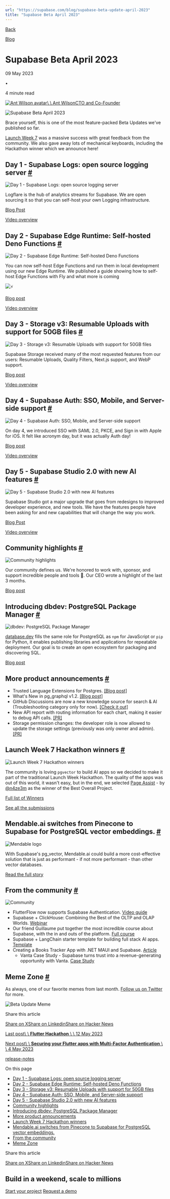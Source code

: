 ```yaml
---
url: "https://supabase.com/blog/supabase-beta-update-april-2023"
title: "Supabase Beta April 2023"
---
```


[Back](https://supabase.com/blog)

[Blog](https://supabase.com/blog)

# Supabase Beta April 2023

09 May 2023

•

4 minute read

[![Ant Wilson avatar](https://supabase.com/_next/image?url=https%3A%2F%2Fgithub.com%2Fawalias.png&w=96&q=75&dpl=dpl_7FY8EmFQ6G3YqautJ4Fvh1viLnvu)\\
\\
Ant WilsonCTO and Co-Founder](https://github.com/awalias)

![Supabase Beta April 2023](https://supabase.com/_next/image?url=%2Fimages%2Fblog%2F2023-05-09-beta-update-april%2Fmonthly-update-april-2023.jpg&w=3840&q=100&dpl=dpl_7FY8EmFQ6G3YqautJ4Fvh1viLnvu)

Brace yourself, this is one of the most feature-packed Beta Updates we've published so far.

[Launch Week 7](https://supabase.com/launch-week) was a massive success with great feedback from the community. We also gave away lots of mechanical keyboards, including the Hackathon winner which we announce here!

## Day 1 - Supabase Logs: open source logging server [\#](https://supabase.com/blog/supabase-beta-update-april-2023\#day-1---supabase-logs-open-source-logging-server)

![Day 1 - Supabase Logs: open source logging server](https://supabase.com/_next/image?url=%2Fimages%2Fblog%2F2023-05-09-beta-update-april%2Fnewsletter-OG-day-1.jpg&w=3840&q=75&dpl=dpl_7FY8EmFQ6G3YqautJ4Fvh1viLnvu)

Logflare is the hub of analytics streams for Supabase. We are open sourcing it so that you can self-host your own Logging infrastructure.

[Blog Post](https://supabase.com/blog/supabase-logs-self-hosted)

[Video overview](https://www.youtube.com/watch?v=Ai2BjHV36Ng)

## Day 2 - Supabase Edge Runtime: Self-hosted Deno Functions [\#](https://supabase.com/blog/supabase-beta-update-april-2023\#day-2---supabase-edge-runtime-self-hosted-deno-functions)

![Day 2 - Supabase Edge Runtime: Self-hosted Deno Functions](https://supabase.com/_next/image?url=%2Fimages%2Fblog%2F2023-05-09-beta-update-april%2Fnewsletter-OG-day2.jpg&w=3840&q=75&dpl=dpl_7FY8EmFQ6G3YqautJ4Fvh1viLnvu)

You can now self-host Edge Functions and run them in local development using our new Edge Runtime. We published a guide showing how to self-host Edge Functions with Fly and what more is coming

![⚡](https://supabase.com/_next/image?url=https%3A%2F%2Ffonts.gstatic.com%2Fs%2Fe%2Fnotoemoji%2F15.0%2F26a1%2F32.png&w=3840&q=75&dpl=dpl_7FY8EmFQ6G3YqautJ4Fvh1viLnvu)️

[Blog post](https://supabase.com/blog/edge-runtime-self-hosted-deno-functions)

[Video overview](https://www.youtube.com/watch?v=cPGxPl1lx4Y)

## Day 3 - Storage v3: Resumable Uploads with support for 50GB files [\#](https://supabase.com/blog/supabase-beta-update-april-2023\#day-3---storage-v3-resumable-uploads-with-support-for-50gb-files)

![Day 3 - Storage v3: Resumable Uploads with support for 50GB files](https://supabase.com/_next/image?url=%2Fimages%2Fblog%2F2023-05-09-beta-update-april%2Fnewsletter-OG-day3.jpg&w=3840&q=75&dpl=dpl_7FY8EmFQ6G3YqautJ4Fvh1viLnvu)

Supabase Storage received many of the most requested features from our users: Resumable Uploads, Quality Filters, Next.js support, and WebP support.

[Blog post](https://supabase.com/blog/storage-v3-resumable-uploads)

[Video overview](https://www.youtube.com/watch?v=pT2PcZFq_M0)

## Day 4 - Supabase Auth: SSO, Mobile, and Server-side support [\#](https://supabase.com/blog/supabase-beta-update-april-2023\#day-4---supabase-auth-sso-mobile-and-server-side-support)

![Day 4 - Supabase Auth: SSO, Mobile, and Server-side support](https://supabase.com/_next/image?url=%2Fimages%2Fblog%2F2023-05-09-beta-update-april%2Fnewsletter-OG-day4.jpg&w=3840&q=75&dpl=dpl_7FY8EmFQ6G3YqautJ4Fvh1viLnvu)

On day 4, we introduced SSO with SAML 2.0, PKCE, and Sign in with Apple for iOS. It felt like acronym day, but it was actually Auth day!

[Blog post](https://supabase.com/blog/supabase-auth-sso-pkce)

[Video overview](https://www.youtube.com/watch?v=hAwJeR6mhB0)

## Day 5 - Supabase Studio 2.0 with new AI features [\#](https://supabase.com/blog/supabase-beta-update-april-2023\#day-5---supabase-studio-20-with-new-ai-features)

![Day 5 - Supabase Studio 2.0 with new AI features](https://supabase.com/_next/image?url=%2Fimages%2Fblog%2F2023-05-09-beta-update-april%2Fnewsletter-OG-day5-studio.jpg&w=3840&q=75&dpl=dpl_7FY8EmFQ6G3YqautJ4Fvh1viLnvu)

Supabase Studio got a major upgrade that goes from redesigns to improved developer experience, and new tools. We have the features people have been asking for and new capabilities that will change the way you work.

[Blog Post](https://supabase.com/blog/supabase-studio-2.0)

[Video overview](https://www.youtube.com/watch?v=0rcNqHt5KWU)

## Community highlights [\#](https://supabase.com/blog/supabase-beta-update-april-2023\#community-highlights)

![Community highlights](https://supabase.com/_next/image?url=%2Fimages%2Fblog%2F2023-05-09-beta-update-april%2Fnewsletter-OG-day5-community.jpg&w=3840&q=75&dpl=dpl_7FY8EmFQ6G3YqautJ4Fvh1viLnvu)

Our community defines us. We're honored to work with, sponsor, and support incredible people and tools 💜. Our CEO wrote a highlight of the last 3 months.

[Blog post](https://supabase.com/blog/launch-week-7-community-highlights)

## Introducing dbdev: PostgreSQL Package Manager [\#](https://supabase.com/blog/supabase-beta-update-april-2023\#introducing-dbdev-postgresql-package-manager)

![dbdev: PostgreSQL Package Manager](https://supabase.com/_next/image?url=%2Fimages%2Fblog%2F2023-05-09-beta-update-april%2Fnewsletter-OG-day5-dbdev.jpg&w=3840&q=75&dpl=dpl_7FY8EmFQ6G3YqautJ4Fvh1viLnvu)

[database.dev](https://database.dev/) fills the same role for PostgreSQL as `npm` for JavaScript or `pip` for Python, it enables publishing libraries and applications for repeatable deployment. Our goal is to create an open ecosystem for packaging and discovering SQL.

[Blog post](https://supabase.com/blog/dbdev)

## More product announcements [\#](https://supabase.com/blog/supabase-beta-update-april-2023\#more-product-announcements)

- Trusted Language Extensions for Postgres. [\[Blog post\]](https://supabase.com/blog/pg-tle)
- What's New in pg\_graphql v1.2. [\[Blog post\]](https://supabase.com/blog/whats-new-in-pg-graphql-v1-2)
- GitHub Discussions are now a new knowledge source for search & AI (Troubleshooting category only for now). [\[Check it out\]](https://supabase.com/docs)
- New API report with routing information for each chart, making it easier to debug API calls. [\[PR\]](https://github.com/supabase/supabase/pull/14063)
- Storage permission changes: the developer role is now allowed to update the storage settings (previously was only owner and admin). [\[PR\]](https://github.com/supabase/supabase/pull/13883)

## Launch Week 7 Hackathon winners [\#](https://supabase.com/blog/supabase-beta-update-april-2023\#launch-week-7-hackathon-winners)

![Launch Week 7 Hackathon winners](https://supabase.com/_next/image?url=%2Fimages%2Fblog%2F2023-05-09-beta-update-april%2Fnewsletter-hackathon.jpg&w=3840&q=75&dpl=dpl_7FY8EmFQ6G3YqautJ4Fvh1viLnvu)

The community is loving `pgvector` to build AI apps so we decided to make it part of the traditional Launch Week Hackathon. The quality of the apps was out of this world, it wasn't easy, but in the end, we selected [Page Assist](https://github.com/n4ze3m/page-assist) \- by [@n4ze3m](https://twitter.com/n4ze3m) as the winner of the Best Overall Project.

[Full list of Winners](https://supabase.com/blog/launch-week-7-hackathon-winners)

[See all the submissions](https://www.madewithsupabase.com/launch-week-7)

## Mendable.ai switches from Pinecone to Supabase for PostgreSQL vector embeddings. [\#](https://supabase.com/blog/supabase-beta-update-april-2023\#mendableai-switches-from-pinecone-to-supabase-for-postgresql-vector-embeddings)

![Mendable logo](https://supabase.com/_next/image?url=%2Fimages%2Fblog%2F2023-05-09-beta-update-april%2Fcustomer-stories-mendable.png&w=3840&q=75&dpl=dpl_7FY8EmFQ6G3YqautJ4Fvh1viLnvu)

With Supabase's pg\_vector, Mendable.ai could build a more cost-effective solution that is just as performant - if not more performant - than other vector databases.

[Read the full story](https://supabase.com/customers/mendableai)

## From the community [\#](https://supabase.com/blog/supabase-beta-update-april-2023\#from-the-community)

![Community](https://supabase.com/_next/image?url=%2Fimages%2Fblog%2F2022-june%2Fcommunity.jpg&w=3840&q=75&dpl=dpl_7FY8EmFQ6G3YqautJ4Fvh1viLnvu)

- FlutterFlow now supports Supabase Authentication. [Video guide](https://www.youtube.com/watch?v=tL-sLPfWzVE)
- Supabase + ClickHouse: Combining the Best of the OLTP and OLAP Worlds. [Webinar](https://www.youtube.com/watch?v=LDWEsw41Zko)
- Our friend Guillaume put together the most incredible course about Supabase, with the in and outs of the platform. [Full course](https://www.youtube.com/watch?v=8DTOTT7q0XA)
- Supabase + LangChain starter template for building full stack AI apps. [Template](https://github.com/langchain-ai/langchain-template-supabase)
- Creating a Books Tracker App with .NET MAUI and Supabase. [Article](https://hackernoon.com/creating-a-books-tracker-app-with-net-maui-and-supabase)
  - Vanta Case Study - Supabase turns trust into a revenue-generating opportunity with Vanta. [Case Study](https://www.vanta.com/customers/supabase)

## Meme Zone [\#](https://supabase.com/blog/supabase-beta-update-april-2023\#meme-zone)

As always, one of our favorite memes from last month. [Follow us on Twitter](https://twitter.com/supabase) for more.

![Beta Update Meme](https://supabase.com/_next/image?url=images%2Fblog%2F2023-05-09-beta-update-april%2Fbeta-update-april-2023-meme.png&w=3840&q=75&dpl=dpl_7FY8EmFQ6G3YqautJ4Fvh1viLnvu)

Share this article

[Share on X](https://twitter.com/intent/tweet?url=https%3A%2F%2Fsupabase.com%2Fblog%2Fsupabase-beta-update-april-2023&text=Supabase%20Beta%20April%202023)[Share on Linkedin](https://www.linkedin.com/shareArticle?url=https%3A%2F%2Fsupabase.com%2Fblog%2Fsupabase-beta-update-april-2023&text=Supabase%20Beta%20April%202023)[Share on Hacker News](https://news.ycombinator.com/submitlink?u=https%3A%2F%2Fsupabase.com%2Fblog%2Fsupabase-beta-update-april-2023&t=Supabase%20Beta%20April%202023)

[Last post\\
\\
**Flutter Hackathon** \\
\\
12 May 2023](https://supabase.com/blog/flutter-hackathon)

[Next post\\
\\
**Securing your Flutter apps with Multi-Factor Authentication** \\
\\
4 May 2023](https://supabase.com/blog/flutter-multi-factor-authentication)

[release-notes](https://supabase.com/blog/tags/release-notes)

On this page

- [Day 1 - Supabase Logs: open source logging server](https://supabase.com/blog/supabase-beta-update-april-2023#day-1---supabase-logs-open-source-logging-server)
- [Day 2 - Supabase Edge Runtime: Self-hosted Deno Functions](https://supabase.com/blog/supabase-beta-update-april-2023#day-2---supabase-edge-runtime-self-hosted-deno-functions)
- [Day 3 - Storage v3: Resumable Uploads with support for 50GB files](https://supabase.com/blog/supabase-beta-update-april-2023#day-3---storage-v3-resumable-uploads-with-support-for-50gb-files)
- [Day 4 - Supabase Auth: SSO, Mobile, and Server-side support](https://supabase.com/blog/supabase-beta-update-april-2023#day-4---supabase-auth-sso-mobile-and-server-side-support)
- [Day 5 - Supabase Studio 2.0 with new AI features](https://supabase.com/blog/supabase-beta-update-april-2023#day-5---supabase-studio-20-with-new-ai-features)
- [Community highlights](https://supabase.com/blog/supabase-beta-update-april-2023#community-highlights)
- [Introducing dbdev: PostgreSQL Package Manager](https://supabase.com/blog/supabase-beta-update-april-2023#introducing-dbdev-postgresql-package-manager)
- [More product announcements](https://supabase.com/blog/supabase-beta-update-april-2023#more-product-announcements)
- [Launch Week 7 Hackathon winners](https://supabase.com/blog/supabase-beta-update-april-2023#launch-week-7-hackathon-winners)
- [Mendable.ai switches from Pinecone to Supabase for PostgreSQL vector embeddings.](https://supabase.com/blog/supabase-beta-update-april-2023#mendableai-switches-from-pinecone-to-supabase-for-postgresql-vector-embeddings)
- [From the community](https://supabase.com/blog/supabase-beta-update-april-2023#from-the-community)
- [Meme Zone](https://supabase.com/blog/supabase-beta-update-april-2023#meme-zone)

Share this article

[Share on X](https://twitter.com/intent/tweet?url=https%3A%2F%2Fsupabase.com%2Fblog%2Fsupabase-beta-update-april-2023&text=Supabase%20Beta%20April%202023)[Share on Linkedin](https://www.linkedin.com/shareArticle?url=https%3A%2F%2Fsupabase.com%2Fblog%2Fsupabase-beta-update-april-2023&text=Supabase%20Beta%20April%202023)[Share on Hacker News](https://news.ycombinator.com/submitlink?u=https%3A%2F%2Fsupabase.com%2Fblog%2Fsupabase-beta-update-april-2023&t=Supabase%20Beta%20April%202023)

## Build in a weekend, scale to millions

[Start your project](https://supabase.com/dashboard) [Request a demo](https://supabase.com/contact/sales)